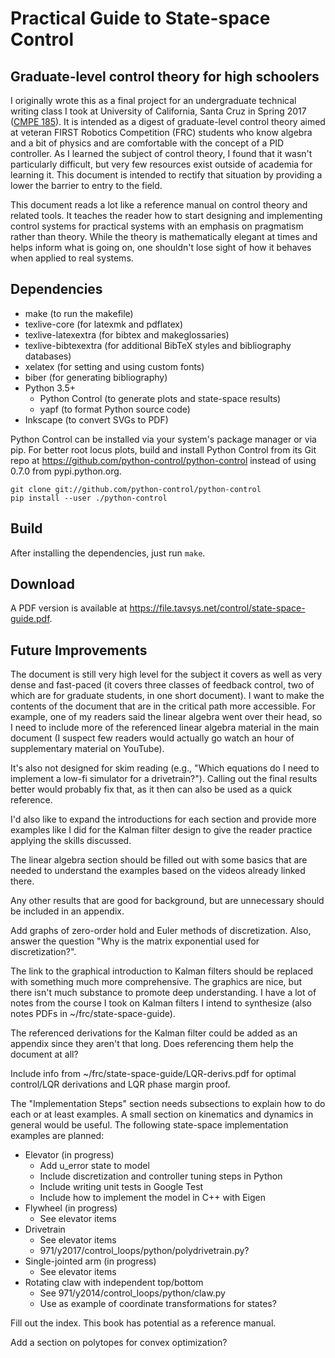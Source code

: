 # Practical Guide to State-space Control
## Graduate-level control theory for high schoolers

I originally wrote this as a final project for an undergraduate technical writing class I took at University of California, Santa Cruz in Spring 2017 ([CMPE 185](https://cmpe185-spring17-01.courses.soe.ucsc.edu/)). It is intended as a digest of graduate-level control theory aimed at veteran FIRST Robotics Competition (FRC) students who know algebra and a bit of physics and are comfortable with the concept of a PID controller. As I learned the subject of control theory, I found that it wasn't particularly difficult, but very few resources exist outside of academia for learning it. This document is intended to rectify that situation by providing a lower the barrier to entry to the field.

This document reads a lot like a reference manual on control theory and related tools. It teaches the reader how to start designing and implementing control systems for practical systems with an emphasis on pragmatism rather than theory. While the theory is mathematically elegant at times and helps inform what is going on, one shouldn't lose sight of how it behaves when applied to real systems.

## Dependencies

* make (to run the makefile)
* texlive-core (for latexmk and pdflatex)
* texlive-latexextra (for bibtex and makeglossaries)
* texlive-bibtexextra (for additional BibTeX styles and bibliography databases)
* xelatex (for setting and using custom fonts)
* biber (for generating bibliography)
* Python 3.5+
  * Python Control (to generate plots and state-space results)
  * yapf (to format Python source code)
* Inkscape (to convert SVGs to PDF)

Python Control can be installed via your system's package manager or via pip. For better root locus plots, build and install Python Control from its Git repo at https://github.com/python-control/python-control instead of using 0.7.0 from pypi.python.org.

```
git clone git://github.com/python-control/python-control
pip install --user ./python-control
```

## Build

After installing the dependencies, just run `make`.

## Download

A PDF version is available at https://file.tavsys.net/control/state-space-guide.pdf.

## Future Improvements

The document is still very high level for the subject it covers as well as very dense and fast-paced (it covers three classes of feedback control, two of which are for graduate students, in one short document). I want to make the contents of the document that are in the critical path more accessible. For example, one of my readers said the linear algebra went over their head, so I need to include more of the referenced linear algebra material in the main document (I suspect few readers would actually go watch an hour of supplementary material on YouTube).

It's also not designed for skim reading (e.g., "Which equations do I need to implement a low-fi simulator for a drivetrain?"). Calling out the final results better would probably fix that, as it then can also be used as a quick reference.

I'd also like to expand the introductions for each section and provide more examples like I did for the Kalman filter design to give the reader practice applying the skills discussed.

The linear algebra section should be filled out with some basics that are needed
to understand the examples based on the videos already linked there.

Any other results that are good for background, but are unnecessary should be included in an appendix.

Add graphs of zero-order hold and Euler methods of discretization. Also, answer
the question "Why is the matrix exponential used for discretization?".

The link to the graphical introduction to Kalman filters should be replaced with something much more comprehensive. The graphics are nice, but there isn't much substance to promote deep understanding. I have a lot of notes from the course I took on Kalman filters I intend to synthesize (also notes PDFs in ~/frc/state-space-guide).

The referenced derivations for the Kalman filter could be added as an appendix since they aren't that long. Does referencing them help the document at all?

Include info from ~/frc/state-space-guide/LQR-derivs.pdf for optimal control/LQR derivations and LQR phase margin proof.

The "Implementation Steps" section needs subsections to explain how to do each or at least examples. A small section on kinematics and dynamics in general would be useful. The following state-space implementation examples are planned:

* Elevator (in progress)
  * Add u_error state to model
  * Include discretization and controller tuning steps in Python
  * Include writing unit tests in Google Test
  * Include how to implement the model in C++ with Eigen
* Flywheel (in progress)
  * See elevator items
* Drivetrain
  * See elevator items
  * 971/y2017/control_loops/python/polydrivetrain.py?
* Single-jointed arm (in progress)
  * See elevator items
* Rotating claw with independent top/bottom
  * See 971/y2014/control_loops/python/claw.py
  * Use as example of coordinate transformations for states?

Fill out the index. This book has potential as a reference manual.

Add a section on polytopes for convex optimization?
